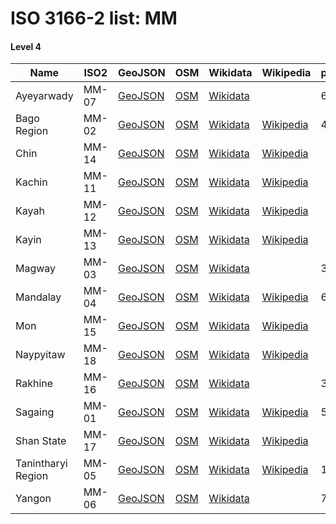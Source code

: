 # ISO 3166-2 list: MM


#### Level 4
Name | ISO2 | GeoJSON | OSM | Wikidata | Wikipedia | population 
--- | --- | --- | --- | --- | --- | --- 
Ayeyarwady | MM-07 | [GeoJSON](../../export/geojson/q7/iso2/MM/MM-07.geojson) | [OSM](https://www.openstreetmap.org/relation/5996473) | [Wikidata](https://www.wikidata.org/wiki/Q47047) |  | 6184829
Bago Region | MM-02 | [GeoJSON](../../export/geojson/q7/iso2/MM/MM-02.geojson) | [OSM](https://www.openstreetmap.org/relation/5996474) | [Wikidata](https://www.wikidata.org/wiki/Q800124) | [Wikipedia](http://en.wikipedia.org/wiki/en%3ABago%20Region) | 4867373
Chin | MM-14 | [GeoJSON](../../export/geojson/q7/iso2/MM/MM-14.geojson) | [OSM](https://www.openstreetmap.org/relation/5996475) | [Wikidata](https://www.wikidata.org/wiki/Q46910) | [Wikipedia](http://en.wikipedia.org/wiki/de%3AChin-Staat) | 
Kachin | MM-11 | [GeoJSON](../../export/geojson/q7/iso2/MM/MM-11.geojson) | [OSM](https://www.openstreetmap.org/relation/5996476) | [Wikidata](https://www.wikidata.org/wiki/Q140646) | [Wikipedia](http://en.wikipedia.org/wiki/en%3AKachin%20State) | 
Kayah | MM-12 | [GeoJSON](../../export/geojson/q7/iso2/MM/MM-12.geojson) | [OSM](https://www.openstreetmap.org/relation/5996477) | [Wikidata](https://www.wikidata.org/wiki/Q652845) | [Wikipedia](http://en.wikipedia.org/wiki/de%3AKayah-Staat) | 
Kayin | MM-13 | [GeoJSON](../../export/geojson/q7/iso2/MM/MM-13.geojson) | [OSM](https://www.openstreetmap.org/relation/5996478) | [Wikidata](https://www.wikidata.org/wiki/Q495342) | [Wikipedia](http://en.wikipedia.org/wiki/de%3AKayin-Staat) | 
Magway | MM-03 | [GeoJSON](../../export/geojson/q7/iso2/MM/MM-03.geojson) | [OSM](https://www.openstreetmap.org/relation/5996479) | [Wikidata](https://www.wikidata.org/wiki/Q833013) |  | 3917055
Mandalay | MM-04 | [GeoJSON](../../export/geojson/q7/iso2/MM/MM-04.geojson) | [OSM](https://www.openstreetmap.org/relation/5996480) | [Wikidata](https://www.wikidata.org/wiki/Q119494) | [Wikipedia](http://en.wikipedia.org/wiki/en%3AMandalay%20Region) | 6165723
Mon | MM-15 | [GeoJSON](../../export/geojson/q7/iso2/MM/MM-15.geojson) | [OSM](https://www.openstreetmap.org/relation/5996481) | [Wikidata](https://www.wikidata.org/wiki/Q818742) | [Wikipedia](http://en.wikipedia.org/wiki/de%3AMon-Staat) | 
Naypyitaw | MM-18 | [GeoJSON](../../export/geojson/q7/iso2/MM/MM-18.geojson) | [OSM](https://www.openstreetmap.org/relation/5996482) | [Wikidata](https://www.wikidata.org/wiki/Q4796) | [Wikipedia](http://en.wikipedia.org/wiki/en%3ANaypyidaw%20Union%20Territory) | 
Rakhine | MM-16 | [GeoJSON](../../export/geojson/q7/iso2/MM/MM-16.geojson) | [OSM](https://www.openstreetmap.org/relation/5996483) | [Wikidata](https://www.wikidata.org/wiki/Q233838) |  | 3188807
Sagaing | MM-01 | [GeoJSON](../../export/geojson/q7/iso2/MM/MM-01.geojson) | [OSM](https://www.openstreetmap.org/relation/5996484) | [Wikidata](https://www.wikidata.org/wiki/Q847289) | [Wikipedia](http://en.wikipedia.org/wiki/en%3ASagaing%20Region) | 5325347
Shan State | MM-17 | [GeoJSON](../../export/geojson/q7/iso2/MM/MM-17.geojson) | [OSM](https://www.openstreetmap.org/relation/5996485) | [Wikidata](https://www.wikidata.org/wiki/Q456847) | [Wikipedia](http://en.wikipedia.org/wiki/my%3A%E1%80%9B%E1%80%BE%E1%80%99%E1%80%BA%E1%80%B8%E1%80%95%E1%80%BC%E1%80%8A%E1%80%BA%E1%80%94%E1%80%9A%E1%80%BA) | 
Tanintharyi Region | MM-05 | [GeoJSON](../../export/geojson/q7/iso2/MM/MM-05.geojson) | [OSM](https://www.openstreetmap.org/relation/5996486) | [Wikidata](https://www.wikidata.org/wiki/Q843954) | [Wikipedia](http://en.wikipedia.org/wiki/en%3ATanintharyi%20Region) | 1408101
Yangon | MM-06 | [GeoJSON](../../export/geojson/q7/iso2/MM/MM-06.geojson) | [OSM](https://www.openstreetmap.org/relation/5996487) | [Wikidata](https://www.wikidata.org/wiki/Q856781) |  | 7360703
